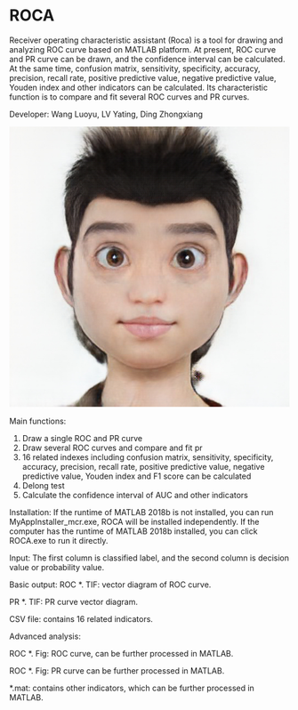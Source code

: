 # ROCA

Receiver operating characteristic assistant (Roca) is a tool for drawing and analyzing ROC curve based on MATLAB platform. At present, ROC curve and PR curve can be drawn, and the confidence interval can be calculated. At the same time, confusion matrix, sensitivity, specificity, accuracy, precision, recall rate, positive predictive value, negative predictive value, Youden index and other indicators can be calculated. Its characteristic function is to compare and fit several ROC curves and PR curves.

Developer: Wang Luoyu, LV Yating, Ding Zhongxiang

![image](https://github.com/Luoyu-Wang/ROCA/blob/master/splash.png)
 
Main functions:
1. Draw a single ROC and PR curve
2. Draw several ROC curves and compare and fit pr
3. 16 related indexes including confusion matrix, sensitivity, specificity, accuracy, precision, recall rate, positive predictive value, negative predictive value, Youden index and F1 score can be calculated
4. Delong test
5. Calculate the confidence interval of AUC and other indicators

Installation:
If the runtime of MATLAB 2018b is not installed, you can run MyAppInstaller_mcr.exe, ROCA will be installed independently.
If the computer has the runtime of MATLAB 2018b installed, you can click ROCA.exe to run it directly.

Input:
The first column is classified label, and the second column is decision value or probability value.

Basic output:
ROC *. TIF: vector diagram of ROC curve.

PR *. TIF: PR curve vector diagram.

CSV file: contains 16 related indicators.

Advanced analysis:

ROC *. Fig: ROC curve, can be further processed in MATLAB.

ROC *. Fig: PR curve can be further processed in MATLAB.

*.mat: contains other indicators, which can be further processed in MATLAB.
  
